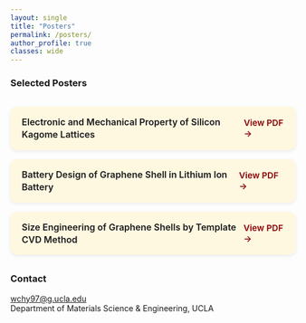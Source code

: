 ```yaml
---
layout: single
title: "Posters"
permalink: /posters/
author_profile: true
classes: wide
---
```


### Selected Posters

<div class="poster-list">

  <div class="poster-card">
    <div class="poster-title">Electronic and Mechanical Property of Silicon Kagome Lattices</div>
    <a class="poster-link" href="/files/Solid_state.pdf" target="_blank">View PDF →</a>
  </div>

  <div class="poster-card">
    <div class="poster-title">Battery Design of Graphene Shell in Lithium Ion Battery</div>
    <a class="poster-link" href="/files/Li_ion_1.pdf" target="_blank">View PDF →</a>
  </div>

  <div class="poster-card">
    <div class="poster-title">Size Engineering of Graphene Shells by Template CVD Method</div>
    <a class="poster-link" href="/files/Li_ion_2.pdf" target="_blank">View PDF →</a>
  </div>

</div>

<style>
.poster-list {
  display: flex;
  flex-direction: column;
  gap: 1rem;
  max-width: 900px;
  margin: 2rem auto;
}

.poster-card {
  background-color: #FFF8E1;
  border-radius: 12px;
  padding: 1rem 1.25rem;
  box-shadow: 0 2px 6px rgba(0,0,0,0.08);
  display: flex;
  justify-content: space-between;
  align-items: center;
  transition: transform 0.2s ease, box-shadow 0.2s ease, background-color 0.2s ease;
}

.poster-card:hover {
  background-color: #8B0000;
  color: #fff;
  transform: translateY(-3px);
  box-shadow: 0 4px 10px rgba(0,0,0,0.15);
}

.poster-title {
  font-weight: 600;
  font-size: 1rem;
  line-height: 1.4;
  color: #1A1A1A;
}

.poster-link {
  text-decoration: none;
  color: #8B0000;
  font-weight: 600;
  font-size: 0.95rem;
  transition: color 0.2s ease;
}

.poster-card:hover .poster-link {
  color: #fff;
}
</style>

### Contact
wchy97@g.ucla.edu  
Department of Materials Science & Engineering, UCLA
